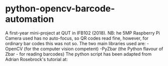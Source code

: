# python-opencv-barcode-automation
A first-year mini-project at QUT in IFB102 (2018).  NB: he 5MP Raspberry Pi Camera used has no auto-focus, so QR codes read fine, however, for ordinary bar codes this was not so.   The two main libraries used are:  -OpenCV (for the computer vision competent) -PyZbar (the Python flavour of Zbar - for reading barcodes)   The python script has been adapted from Adrian Rosebrock's tutorial at: 
